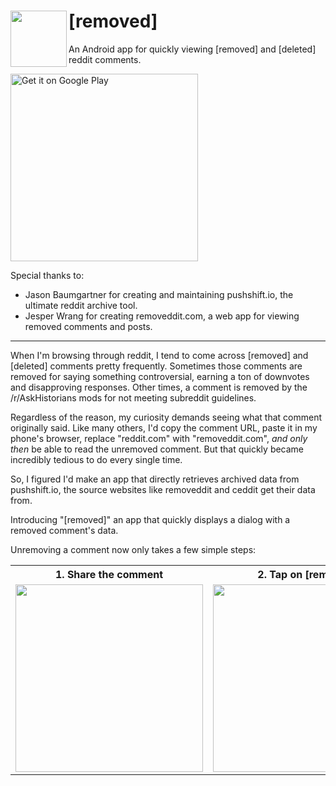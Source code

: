 # [removed] <img src="https://user-images.githubusercontent.com/13255511/74567142-b74a0380-4f3a-11ea-990b-c7d30f3fa078.png" width="90px" align="left">
An Android app for quickly viewing [removed] and [deleted] reddit comments.

<a target="_blank" href='https://play.google.com/store/apps/details?id=com.humzaman.removed'><img alt='Get it on Google Play' src='https://play.google.com/intl/en_us/badges/static/images/badges/en_badge_web_generic.png' width="300px"/></a>

Special thanks to: 
* Jason Baumgartner for creating and maintaining pushshift.io, the ultimate reddit archive tool.
* Jesper Wrang for creating removeddit.com, a web app for viewing removed comments and posts.

----
When I'm browsing through reddit, I tend to come across [removed] and [deleted] comments pretty frequently. Sometimes those comments are removed for saying something controversial, earning a ton of downvotes and disapproving responses. Other times, a comment is removed by the /r/AskHistorians mods for not meeting subreddit guidelines.

Regardless of the reason, my curiosity demands seeing what that comment originally said. Like many others, I'd copy the comment URL, paste it in my phone's browser, replace "reddit.com" with "removeddit.com", _and only then_ be able to read the unremoved comment. But that quickly became incredibly tedious to do every single time.

So, I figured I'd make an app that directly retrieves archived data from pushshift.io, the source websites like removeddit and ceddit get their data from.

Introducing "[removed]" an app that quickly displays a dialog with a removed comment's data.

Unremoving a comment now only takes a few simple steps:

<table style="width:100%">
  <tr>
    <th>1. Share the comment</th>
    <th>2. Tap on [removed]</th> 
    <th>3. Enjoy your unremoved comment!</th>
  </tr>
  <tr>
    <td><img src="https://user-images.githubusercontent.com/13255511/74518321-3b6b9f00-4ed9-11ea-8cdc-baa133e7a78b.jpg" width="300px"/></td>
    <td><img src="https://user-images.githubusercontent.com/13255511/74520913-1d546d80-4ede-11ea-8fae-a7c6aed78220.jpg" width="300px"/></td> 
    <td><img src="https://user-images.githubusercontent.com/13255511/74520915-1f1e3100-4ede-11ea-8cac-d791f773324f.jpg" width="300px"/></td>
  </tr>
</table>
